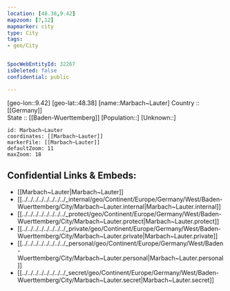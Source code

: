 ```yaml
---
location: [48.38,9.42] 
mapzoom: [7,12] 
mapmarker: city 
type: City
tags:
- geo/City


SpocWebEntityId: 32267
isDeleted: false
confidential: public

---
```

[geo-lon::9.42] 
[geo-lat::48.38] 
[name::Marbach~Lauter] 
Country :: [[Germany]]  
State :: [[Baden-Wuerttemberg]] 
[Population::] 
[Unknown::] 


```leaflet
id: Marbach~Lauter
coordinates: [[Marbach~Lauter]] 
markerFile: [[Marbach~Lauter]] 
defaultZoom: 11 
maxZoom: 18
```


## Confidential Links & Embeds: 
- [[Marbach~Lauter|Marbach~Lauter]]  
- [[../../../../../../../../_internal/geo/Continent/Europe/Germany/West/Baden-Wuerttemberg/City/Marbach~Lauter.internal|Marbach~Lauter.internal]] 
- [[../../../../../../../../_protect/geo/Continent/Europe/Germany/West/Baden-Wuerttemberg/City/Marbach~Lauter.protect|Marbach~Lauter.protect]] 
- [[../../../../../../../../_private/geo/Continent/Europe/Germany/West/Baden-Wuerttemberg/City/Marbach~Lauter.private|Marbach~Lauter.private]] 
- [[../../../../../../../../_personal/geo/Continent/Europe/Germany/West/Baden-Wuerttemberg/City/Marbach~Lauter.personal|Marbach~Lauter.personal]] 
- [[../../../../../../../../_secret/geo/Continent/Europe/Germany/West/Baden-Wuerttemberg/City/Marbach~Lauter.secret|Marbach~Lauter.secret]] 
